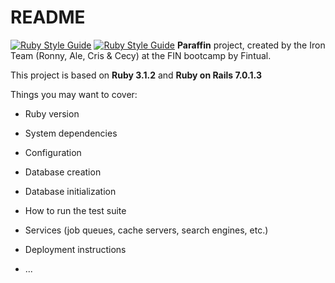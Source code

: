 # README
[![Ruby Style Guide](https://img.shields.io/badge/code_style-rubocop-brightgreen.svg)](https://github.com/rubocop/rubocop)  [![Ruby Style Guide](https://img.shields.io/badge/code_style-community-brightgreen.svg)](https://rubystyle.guide)
**Paraffin** project, created by the Iron Team (Ronny, Ale, Cris & Cecy) at the FIN bootcamp by Fintual.

This project is based on **Ruby 3.1.2** and **Ruby on Rails 7.0.1.3**

Things you may want to cover:

* Ruby version

* System dependencies

* Configuration

* Database creation

* Database initialization

* How to run the test suite

* Services (job queues, cache servers, search engines, etc.)

* Deployment instructions

* ...
